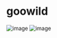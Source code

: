 # goowild

![image](https://github.com/goowild/goowild.github.io/blob/master/1.jpg)
![image](https://github.com/goowild/goowild.github.io/blob/master/2.jpg)
